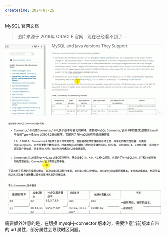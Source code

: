 ```yaml
---
createTime: 2024-07-25
---
```

[MySQL 官网文档](https://dev.mysql.com/doc/)

> 图片来源于 2019年 ORACLE 官网，现在已经看不到了...


![](images/image-20240726005713839.png)

![](images/image-20240726005851616.png)


需要额外注意的是，在切换 mysql-j-connector 版本时，需要注意当前版本自带的 url 属性，部分属性会导致时区问题。